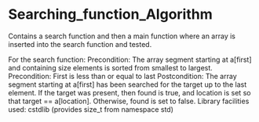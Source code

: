 # Searching_function_Algorithm
Contains a search function and then a main function where an array is inserted into the search function and tested.

For the search function:
Precondition: The array segment starting at a[first] and containing size elements is sorted
 from smallest to largest. 
 Precondition: First is less than or equal to last
 Postcondition: The array segment starting at a[first]  has been 
 searched for the target up to the last element. If the target was present, then found is true, and location is set so 
 that target == a[location]. Otherwise, found is set to false. 
 Library facilities used: cstdlib (provides size_t from namespace std) 
